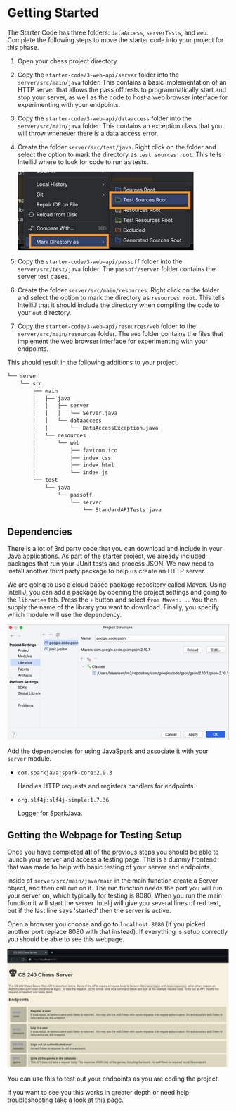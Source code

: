 # Getting Started

The Starter Code has three folders: `dataAccess`, `serverTests`, and `web`. Complete the following steps to move the starter code into your project for this phase.

1. Open your chess project directory.
1. Copy the `starter-code/3-web-api/server` folder into the `server/src/main/java` folder. This contains a basic implementation of an HTTP server that allows the pass off tests to programmatically start and stop your server, as well as the code to host a web browser interface for experimenting with your endpoints.
1. Copy the `starter-code/3-web-api/dataaccess` folder into the `server/src/main/java` folder. This contains an exception class that you will throw whenever there is a data access error.
1. Create the folder `server/src/test/java`. Right click on the folder and select the option to mark the directory as `test sources root`. This tells IntelliJ where to look for code to run as tests.

   ![mark test root](mark-test-root.png)

1. Copy the `starter-code/3-web-api/passoff` folder into the `server/src/test/java` folder. The `passoff/server` folder contains the server test cases.
1. Create the folder `server/src/main/resources`. Right click on the folder and select the option to mark the directory as `resources root`. This tells IntelliJ that it should include the directory when compiling the code to your `out` directory.
1. Copy the `starter-code/3-web-api/resources/web` folder to the `server/src/main/resources` folder. The `web` folder contains the files that implement the web browser interface for experimenting with your endpoints.

This should result in the following additions to your project.

```txt
└── server
    └── src
        ├── main
        │   ├── java
        │   │   ├── server
        │   │   │   └── Server.java
        │   │   └── dataaccess
        │   │       └── DataAccessException.java
        │   └── resources
        │       └── web
        │           ├── favicon.ico
        │           ├── index.css
        │           ├── index.html
        │           └── index.js
        └── test
            └── java
                └── passoff
                    └── server
                        └── StandardAPITests.java
```

## Dependencies

There is a lot of 3rd party code that you can download and include in your Java applications. As part of the starter project, we already included packages that run your JUnit tests and process JSON. We now need to install another third party package to help us create an HTTP server.

We are going to use a cloud based package repository called Maven. Using IntelliJ, you can add a package by opening the project settings and going to the `libraries` tab. Press the `+` button and select `from Maven...`. You then supply the name of the library you want to download. Finally, you specify which module will use the dependency.

![Install dependency](install-dependency.gif)

Add the dependencies for using JavaSpark and associate it with your `server` module.

- `com.sparkjava:spark-core:2.9.3`

  Handles HTTP requests and registers handlers for endpoints.

- `org.slf4j:slf4j-simple:1.7.36`

  Logger for SparkJava.

## Getting the Webpage for Testing Setup

Once you have completed **all** of the previous steps you should be able to launch your server and access a testing page. This is a dummy frontend that was made to help with basic testing of your server and endpoints. 

Inside of `server/src/main/java/main` in the main function create a Server object, and then call run on it. The run function needs the port you will run your server on, which typically for testing is 8080. When you run the main function it will start the server. Intelij will give you several lines of red text, but if the last line says 'started' then the server is active.

Open a browser you choose and go to `localhost:8080` (If you picked another port replace 8080 with that instead). If everything is setup correctly you should be able to see this webpage. 

![Webpage](chess-server-webpage.png)

You can use this to test out your endpoints as you are coding the project. 

If you want to see you this works in greater depth or need help troubleshooting take a look at [this page](../../instruction/web-api/web-api.md). 
